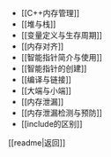 - [[C++内存管理]]
- [[堆与栈]]
- [[变量定义与生存周期]]
- [[内存对齐]]
- [[智能指针简介与使用]]
- [[智能指针的创建]]
- [[编译与链接]]
- [[大端与小端]]
- [[内存泄漏]]
- [[内存泄漏检测与预防]]
- [[include的区别]]

[[readme|返回]]